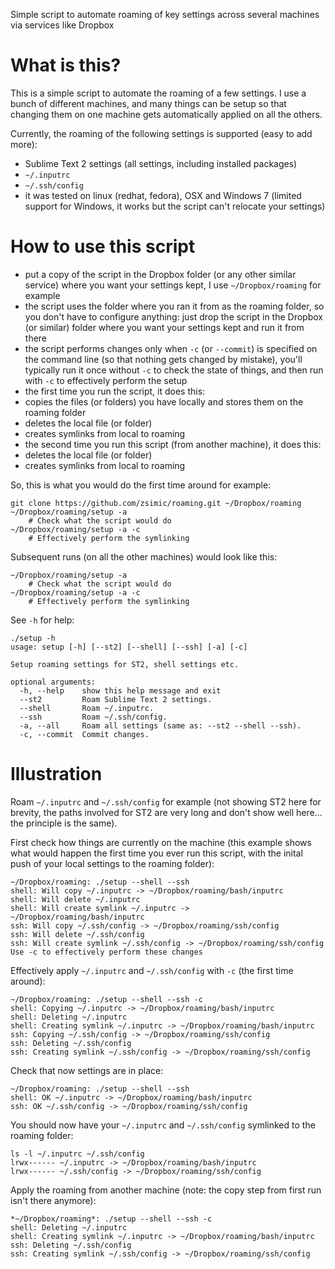 Simple script to automate roaming of key settings across several machines via services like Dropbox

What is this?
=============

This is a simple script to automate the roaming of a few settings.
I use a bunch of different machines, and many things can be setup so that changing them on one machine gets automatically applied on all the others.

Currently, the roaming of the following settings is supported (easy to add more):

- Sublime Text 2 settings (all settings, including installed packages)
- `~/.inputrc`
- `~/.ssh/config`
- it was tested on linux (redhat, fedora), OSX and Windows 7 (limited support for Windows, it works but the script can't relocate your settings)

How to use this script
======================

- put a copy of the script in the Dropbox folder (or any other similar service) where you want your settings kept, I use `~/Dropbox/roaming` for example
- the script uses the folder where you ran it from as the roaming folder, so you don't have to configure anything:
  just drop the script in the Dropbox (or similar) folder where you want your settings kept and run it from there
- the script performs changes only when `-c` (or `--commit`) is specified on the command line (so that nothing gets changed by mistake),
  you'll typically run it once without `-c` to check the state of things, and then run with `-c` to effectively perform the setup
- the first time you run the script, it does this:
 - copies the files (or folders) you have locally and stores them on the roaming folder
 - deletes the local file (or folder)
 - creates symlinks from local to roaming
- the second time you run this script (from another machine), it does this:
 - deletes the local file (or folder)
 - creates symlinks from local to roaming

So, this is what you would do the first time around for example:

    git clone https://github.com/zsimic/roaming.git ~/Dropbox/roaming
    ~/Dropbox/roaming/setup -a
        # Check what the script would do
    ~/Dropbox/roaming/setup -a -c
        # Effectively perform the symlinking

Subsequent runs (on all the other machines) would look like this:

    ~/Dropbox/roaming/setup -a
        # Check what the script would do
    ~/Dropbox/roaming/setup -a -c
        # Effectively perform the symlinking

See `-h` for help:

    ./setup -h
    usage: setup [-h] [--st2] [--shell] [--ssh] [-a] [-c]

    Setup roaming settings for ST2, shell settings etc.

    optional arguments:
      -h, --help    show this help message and exit
      --st2         Roam Sublime Text 2 settings.
      --shell       Roam ~/.inputrc.
      --ssh         Roam ~/.ssh/config.
      -a, --all     Roam all settings (same as: --st2 --shell --ssh).
      -c, --commit  Commit changes.

Illustration
============

Roam `~/.inputrc` and `~/.ssh/config` for example
(not showing ST2 here for brevity, the paths involved for ST2 are very long and don't show well here... the principle is the same).

First check how things are currently on the machine
(this example shows what would happen the first time you ever run this script, with the inital push of your local settings to the roaming folder):

    ~/Dropbox/roaming: ./setup --shell --ssh
    shell: Will copy ~/.inputrc -> ~/Dropbox/roaming/bash/inputrc
    shell: Will delete ~/.inputrc
    shell: Will create symlink ~/.inputrc -> ~/Dropbox/roaming/bash/inputrc
    ssh: Will copy ~/.ssh/config -> ~/Dropbox/roaming/ssh/config
    ssh: Will delete ~/.ssh/config
    ssh: Will create symlink ~/.ssh/config -> ~/Dropbox/roaming/ssh/config
    Use -c to effectively perform these changes

Effectively apply `~/.inputrc` and `~/.ssh/config` with `-c` (the first time around):

    ~/Dropbox/roaming: ./setup --shell --ssh -c
    shell: Copying ~/.inputrc -> ~/Dropbox/roaming/bash/inputrc
    shell: Deleting ~/.inputrc
    shell: Creating symlink ~/.inputrc -> ~/Dropbox/roaming/bash/inputrc
    ssh: Copying ~/.ssh/config -> ~/Dropbox/roaming/ssh/config
    ssh: Deleting ~/.ssh/config
    ssh: Creating symlink ~/.ssh/config -> ~/Dropbox/roaming/ssh/config

Check that now settings are in place:

    ~/Dropbox/roaming: ./setup --shell --ssh
    shell: OK ~/.inputrc -> ~/Dropbox/roaming/bash/inputrc
    ssh: OK ~/.ssh/config -> ~/Dropbox/roaming/ssh/config

You should now have your `~/.inputrc` and `~/.ssh/config` symlinked to the roaming folder:

    ls -l ~/.inputrc ~/.ssh/config
    lrwx------ ~/.inputrc -> ~/Dropbox/roaming/bash/inputrc
    lrwx------ ~/.ssh/config -> ~/Dropbox/roaming/ssh/config


Apply the roaming from another machine (note: the copy step from first run isn't there anymore):

    *~/Dropbox/roaming*: ./setup --shell --ssh -c
    shell: Deleting ~/.inputrc
    shell: Creating symlink ~/.inputrc -> ~/Dropbox/roaming/bash/inputrc
    ssh: Deleting ~/.ssh/config
    ssh: Creating symlink ~/.ssh/config -> ~/Dropbox/roaming/ssh/config
